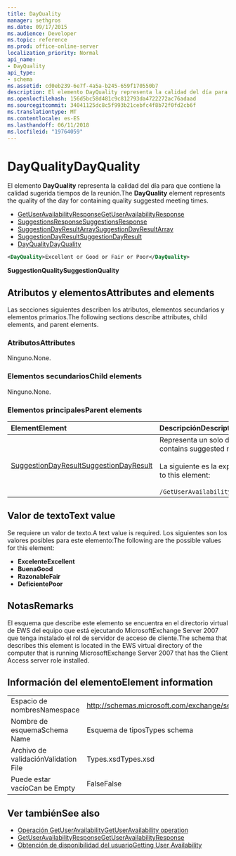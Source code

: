 ```yaml
---
title: DayQuality
manager: sethgros
ms.date: 09/17/2015
ms.audience: Developer
ms.topic: reference
ms.prod: office-online-server
localization_priority: Normal
api_name:
- DayQuality
api_type:
- schema
ms.assetid: cd0eb239-6e7f-4a5a-b245-659f170550b7
description: El elemento DayQuality representa la calidad del día para que contiene las horas de reunión sugerida de calidad.
ms.openlocfilehash: 156d5bc58d481c9c812793da4722272ac76adaad
ms.sourcegitcommit: 34041125dc8c5f993b21cebfc4f8b72f0fd2cb6f
ms.translationtype: MT
ms.contentlocale: es-ES
ms.lasthandoff: 06/11/2018
ms.locfileid: "19764059"
---
```

# <a name="dayquality"></a><span data-ttu-id="4269d-103">DayQuality</span><span class="sxs-lookup"><span data-stu-id="4269d-103">DayQuality</span></span>

<span data-ttu-id="4269d-104">El elemento **DayQuality** representa la calidad del día para que contiene la calidad sugerida tiempos de la reunión.</span><span class="sxs-lookup"><span data-stu-id="4269d-104">The **DayQuality** element represents the quality of the day for containing quality suggested meeting times.</span></span> 
  
- [<span data-ttu-id="4269d-105">GetUserAvailabilityResponse</span><span class="sxs-lookup"><span data-stu-id="4269d-105">GetUserAvailabilityResponse</span></span>](getuseravailabilityresponse.md)  
- [<span data-ttu-id="4269d-106">SuggestionsResponse</span><span class="sxs-lookup"><span data-stu-id="4269d-106">SuggestionsResponse</span></span>](suggestionsresponse.md) 
- [<span data-ttu-id="4269d-107">SuggestionDayResultArray</span><span class="sxs-lookup"><span data-stu-id="4269d-107">SuggestionDayResultArray</span></span>](suggestiondayresultarray.md)  
- [<span data-ttu-id="4269d-108">SuggestionDayResult</span><span class="sxs-lookup"><span data-stu-id="4269d-108">SuggestionDayResult</span></span>](suggestiondayresult.md) 
- [<span data-ttu-id="4269d-109">DayQuality</span><span class="sxs-lookup"><span data-stu-id="4269d-109">DayQuality</span></span>](dayquality.md)
  
```xml
<DayQuality>Excellent or Good or Fair or Poor</DayQuality>
```

<span data-ttu-id="4269d-110">**SuggestionQuality**</span><span class="sxs-lookup"><span data-stu-id="4269d-110">**SuggestionQuality**</span></span>

## <a name="attributes-and-elements"></a><span data-ttu-id="4269d-111">Atributos y elementos</span><span class="sxs-lookup"><span data-stu-id="4269d-111">Attributes and elements</span></span>

<span data-ttu-id="4269d-112">Las secciones siguientes describen los atributos, elementos secundarios y elementos primarios.</span><span class="sxs-lookup"><span data-stu-id="4269d-112">The following sections describe attributes, child elements, and parent elements.</span></span>
  
### <a name="attributes"></a><span data-ttu-id="4269d-113">Atributos</span><span class="sxs-lookup"><span data-stu-id="4269d-113">Attributes</span></span>

<span data-ttu-id="4269d-114">Ninguno.</span><span class="sxs-lookup"><span data-stu-id="4269d-114">None.</span></span>
  
### <a name="child-elements"></a><span data-ttu-id="4269d-115">Elementos secundarios</span><span class="sxs-lookup"><span data-stu-id="4269d-115">Child elements</span></span>

<span data-ttu-id="4269d-116">Ninguno.</span><span class="sxs-lookup"><span data-stu-id="4269d-116">None.</span></span>
  
### <a name="parent-elements"></a><span data-ttu-id="4269d-117">Elementos principales</span><span class="sxs-lookup"><span data-stu-id="4269d-117">Parent elements</span></span>

|<span data-ttu-id="4269d-118">**Element**</span><span class="sxs-lookup"><span data-stu-id="4269d-118">**Element**</span></span>|<span data-ttu-id="4269d-119">**Descripción**</span><span class="sxs-lookup"><span data-stu-id="4269d-119">**Description**</span></span>|
|:-----|:-----|
|[<span data-ttu-id="4269d-120">SuggestionDayResult</span><span class="sxs-lookup"><span data-stu-id="4269d-120">SuggestionDayResult</span></span>](suggestiondayresult.md) <br/> |<span data-ttu-id="4269d-121">Representa un solo día que contiene las horas de reunión sugerida.</span><span class="sxs-lookup"><span data-stu-id="4269d-121">Represents a single day that contains suggested meeting times.</span></span>  <br/><br/><span data-ttu-id="4269d-122">La siguiente es la expresión de XPath 2.0 para este elemento:</span><span class="sxs-lookup"><span data-stu-id="4269d-122">The following is the XPath 2.0 expression to this element:</span></span><br/><br/>`/GetUserAvailabilityResponse/SuggestionsResponse/SuggestionDayResultArray/SuggestionDayResult[i]` <br/> |
   
## <a name="text-value"></a><span data-ttu-id="4269d-123">Valor de texto</span><span class="sxs-lookup"><span data-stu-id="4269d-123">Text value</span></span>

<span data-ttu-id="4269d-124">Se requiere un valor de texto.</span><span class="sxs-lookup"><span data-stu-id="4269d-124">A text value is required.</span></span> <span data-ttu-id="4269d-125">Los siguientes son los valores posibles para este elemento:</span><span class="sxs-lookup"><span data-stu-id="4269d-125">The following are the possible values for this element:</span></span>
  
- <span data-ttu-id="4269d-126">**Excelente**</span><span class="sxs-lookup"><span data-stu-id="4269d-126">**Excellent**</span></span>   
- <span data-ttu-id="4269d-127">**Buena**</span><span class="sxs-lookup"><span data-stu-id="4269d-127">**Good**</span></span>    
- <span data-ttu-id="4269d-128">**Razonable**</span><span class="sxs-lookup"><span data-stu-id="4269d-128">**Fair**</span></span>    
- <span data-ttu-id="4269d-129">**Deficiente**</span><span class="sxs-lookup"><span data-stu-id="4269d-129">**Poor**</span></span>
    
## <a name="remarks"></a><span data-ttu-id="4269d-130">Notas</span><span class="sxs-lookup"><span data-stu-id="4269d-130">Remarks</span></span>

<span data-ttu-id="4269d-131">El esquema que describe este elemento se encuentra en el directorio virtual de EWS del equipo que está ejecutando MicrosoftExchange Server 2007 que tenga instalado el rol de servidor de acceso de cliente.</span><span class="sxs-lookup"><span data-stu-id="4269d-131">The schema that describes this element is located in the EWS virtual directory of the computer that is running MicrosoftExchange Server 2007 that has the Client Access server role installed.</span></span>
  
## <a name="element-information"></a><span data-ttu-id="4269d-132">Información del elemento</span><span class="sxs-lookup"><span data-stu-id="4269d-132">Element information</span></span>

|||
|:-----|:-----|
|<span data-ttu-id="4269d-133">Espacio de nombres</span><span class="sxs-lookup"><span data-stu-id="4269d-133">Namespace</span></span>  <br/> |http://schemas.microsoft.com/exchange/services/2006/types  <br/> |
|<span data-ttu-id="4269d-134">Nombre de esquema</span><span class="sxs-lookup"><span data-stu-id="4269d-134">Schema Name</span></span>  <br/> |<span data-ttu-id="4269d-135">Esquema de tipos</span><span class="sxs-lookup"><span data-stu-id="4269d-135">Types schema</span></span>  <br/> |
|<span data-ttu-id="4269d-136">Archivo de validación</span><span class="sxs-lookup"><span data-stu-id="4269d-136">Validation File</span></span>  <br/> |<span data-ttu-id="4269d-137">Types.xsd</span><span class="sxs-lookup"><span data-stu-id="4269d-137">Types.xsd</span></span>  <br/> |
|<span data-ttu-id="4269d-138">Puede estar vacío</span><span class="sxs-lookup"><span data-stu-id="4269d-138">Can be Empty</span></span>  <br/> |<span data-ttu-id="4269d-139">False</span><span class="sxs-lookup"><span data-stu-id="4269d-139">False</span></span>  <br/> |
   
## <a name="see-also"></a><span data-ttu-id="4269d-140">Ver también</span><span class="sxs-lookup"><span data-stu-id="4269d-140">See also</span></span>

- [<span data-ttu-id="4269d-141">Operación GetUserAvailability</span><span class="sxs-lookup"><span data-stu-id="4269d-141">GetUserAvailability operation</span></span>](getuseravailability-operation.md)  
- [<span data-ttu-id="4269d-142">GetUserAvailabilityResponse</span><span class="sxs-lookup"><span data-stu-id="4269d-142">GetUserAvailabilityResponse</span></span>](getuseravailabilityresponse.md)
- [<span data-ttu-id="4269d-143">Obtención de disponibilidad del usuario</span><span class="sxs-lookup"><span data-stu-id="4269d-143">Getting User Availability</span></span>](http://msdn.microsoft.com/library/d4133fcb-9b0f-4e6b-aadf-a389da83516a%28Office.15%29.aspx)

